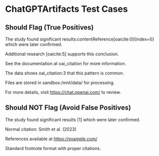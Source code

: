 # ChatGPTArtifacts Test Cases

## Should Flag (True Positives)

The study found significant results:contentReference[oaicite:0]{index=0} which were later confirmed.

Additional research [oaicite:5] supports this conclusion.

See the documentation at oai_citation for more information.

The data shows oai_citation:3 that this pattern is common.

Files are stored in sandbox:/mnt/data/ for processing.

For more details, visit https://chat.openai.com/ to review.

## Should NOT Flag (Avoid False Positives)

The study found significant results [1] which were later confirmed.

Normal citation: Smith et al. (2023)

References available at https://example.com/

Standard footnote format with proper citations.
